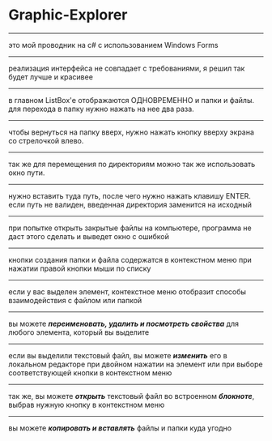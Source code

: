 # Graphic-Explorer
____
это мой проводник на c# с использованием Windows Forms
____
реализация интерфейса не совпадает с требованиями, я решил так будет лучше и красивее
____
в главном ListBox'е отображаются ОДНОВРЕМЕННО и папки и файлы. для перехода в папку нужно нажать на нее два раза. 
____
чтобы вернуться на папку вверх, нужно нажать кнопку вверху экрана со стрелочкой влево.
____
так же для перемещения по директориям можно так же использовать окно пути.
____
нужно вставить туда путь, после чего нужно нажать клавишу ENTER. если путь не валиден, введенная директория заменится на исходный
____
при попытке открыть закрытые файлы на компьютере, программа не даст этого сделать и выведет окно с ошибкой
____
кнопки создания папки и файла содержатся в контекстном меню при нажатии правой кнопки мыши по списку
____
если у вас выделен элемент, контекстное меню отобразит способы взаимодействия с файлом или папкой
____
вы можете ***переименовать, удалить и посмотреть свойства*** для любого элемента, который вы выделите
____
если вы выделили текстовый файл, вы можете ***изменить*** его в локальном редакторе при двойном нажатии на элемент или при выборе соответствующей кнопки в контекстном меню
____
так же, вы можете ***открыть*** текстовый файл во встроенном ***блокноте***, выбрав нужную кнопку в контекстном меню
____
вы можете ***копировать и вставлять*** файлы и папки куда угодно
